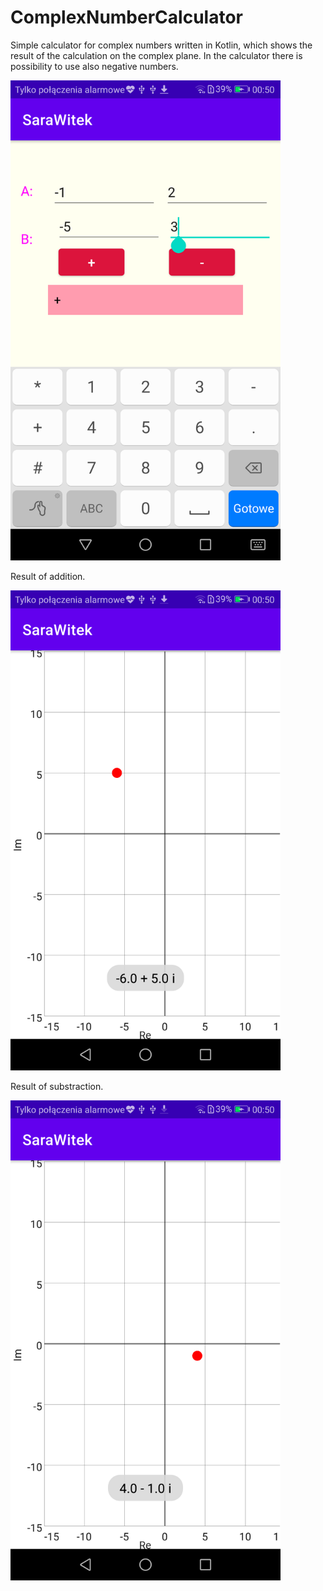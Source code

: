 # ComplexNumberCalculator
Simple calculator for complex numbers written in Kotlin, which shows the result of the calculation on the complex plane.
In the calculator there is possibility to use also negative numbers.

<img src="/1.png" width="432" height="768">

Result of addition. 

<img src="/2.png" width="432" height="768">

Result of substraction. 

<img src="/3.png" width="432" height="768">

